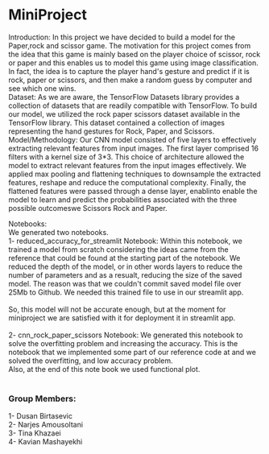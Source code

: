 # MiniProject
Introduction: 
 In this project we have decided to build a model for the Paper,rock and scissor game. The motivation for this project comes from the idea that this game is mainly based on the player choice of scissor, rock or paper and this enables us to model this game using image classification. In fact, the idea is to capture the player hand's gesture and predict if it is rock, paper or scissors, and then make a random guess by computer and see which one wins.<br>
Dataset:
As we are aware, the TensorFlow Datasets library provides a collection of datasets that are readily compatible with TensorFlow. To build our model, we utilized the rock paper scissors dataset available in the TensorFlow library. This dataset contained a collection of images representing the hand gestures for Rock, Paper, and Scissors.<br>
Model/Methodology:
Our CNN model consisted of five layers to effectively extracting relevant features from input images. The first layer comprised 16 filters with a kernel size of 3*3. This choice of architecture allowed the model to extract relevant features from the input images effectively. We applied max pooling and flattening techniques to downsample the extracted features, reshape and reduce the computational complexity.   Finally, the flattened features were passed through a dense layer, enablinto enable the model to learn and predict the probabilities associated with the three possible outcomeswe Scissors Rock and Paper.  <br>

Notebooks:<br>
We generated two notebooks.  <br>
1- reduced_accuracy_for_streamlit Notebook: Within this notebook, we trained a model from scratch considering the ideas came from the reference that could be found at the starting part of the notebook. We reduced the depth of the model, or in other words layers to reduce the number of parameters and as a resualt, reducing the size of the saved model. The reason was that we couldn't commit saved model file over 25Mb to Github. We needed this trained file to use in our streamlit app.<br>  
So, this model will not be accurate enough, but at the moment for miniproject we are satisfied with it for deployment it in streamlit app.<br>
  <br>
2- cnn_rock_paper_scissors Notebook: We generated this notebook to solve the overfitting problem and increasing the accuracy. This is the notebook that we implemented some part of our reference code at and we solved the overfitting, and low accuracy problem.  <br>
Also, at the end of this note book we used functional plot.<br>
   <br> 

### Group Members:
1- Dusan Birtasevic <br>
2- Narjes Amousoltani <br>
3- Tina Khazaei <br>
4- Kavian Mashayekhi

